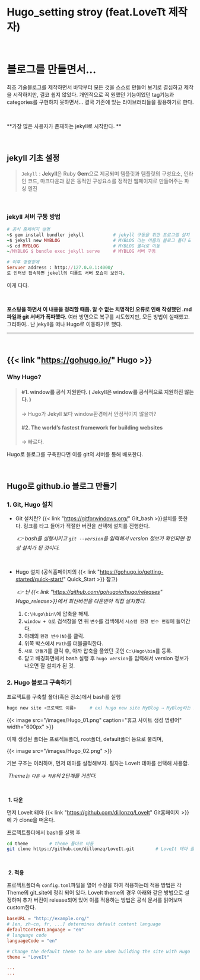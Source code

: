 # Hugo_setting stroy (feat.LoveTt 제작자)


​		

# 블로그를 만들면서...

최초 기술블로그를 제작하면서 바닥부터 모든 것을 스스로 만들어 보기로 결심하고 제작을 시작하지만, 결코 쉽지 않았다. 개인적으로 꼭 원했던 기능이었던 tag기능과 categories를 구현하지 못하면서... 결국 기존에 있는 라이브러리들을 활용하기로 한다. 

​	

**가장 많은 사용자가 존재하는 jekyll로 시작한다. **

​	

## jekyll 기초 설정

> `Jekyll` : **Jekyll**은 Ruby **Gem**으로 제공되며 템플릿과 템플릿의 구성요소, 인라인 코드, 마크다운과 같은 동적인 구성요소를 정적인 웹페이지로 만들어주는 파싱 엔진

​	

### jekyll 서버 구동 방법

```ruby
# 공식 홈페이지 설명
~$ gem install bundler jekyll			# jekyll 구동을 위한 프로그램 설치
~$ jekyll new MYBLOG					# MYBLOG 라는 이름의 블로그 폴더 & 기초틀 생성 
~$ cd MYBLOG							# MYBLOG 폴더로 이동
~/MYBLOG $ bundle exec jekyll serve		# MYBLOG 서버 구동
```

```ruby
# 이후 명령창에
Servuer address : http://127.0.0.1:4000/
로 인터넷 접속하면 jekell의 디폴트 서버 모습이 보인다.
```

이게 다다. 

​	

**포스팅을 하면서 이 내용을 정리할 때쯤. 알 수 없는 치명적인 오류로 인해 작성했던 .md파일과 git 서버가 폭파했다.** 여러 방면으로 복구를 시도했지만, 모든 방법이 실패했고. 그리하여.. 난 jekyll을 떠나 Hugo로 이동하기로 했다.

---

​		

## {{< link "https://gohugo.io/" Hugo >}}

### Why Hugo?

> #### #1. window를 공식 지원한다. ( Jekyll은 window를 공식적으로 지원하진 않는다. )
>
> → Hugo가 Jekyll 보다 window환경에서 안정적이지 않을까?
>
> #### #2. The world’s fastest framework for building websites
>
> → 빠르다. 



Hugo로 블로그를 구축한다면 이를 git의 서버를 통해 배포한다. 

​	

## Hugo로 github.io 블로그 만들기

### 1. Git, Hugo 설치

- Git 설치란?   {{< link "https://gitforwindows.org/" Git_bash >}}설치를 뜻한다. 링크를 타고 들어가 적절한 버전을 선택해 설치를 진행한다. 

  ​	*👉 bash를 실행시키고 `git --version`을 입력해서 version 정보가 확인되면 정상 설치가 된 것이다.*

  ​	

- Hugo 설치 (공식홈페이지의 {{< link "https://gohugo.io/getting-started/quick-start/" Quick_Start >}} 참고)

  ​	*👉 난 {{< link "https://github.com/gohugoio/hugo/releases" Hugo_release>}}에서 최신버전을 다운받아 직접 설치했다.*

  1. `C:\Hugo\bin\`에 압축을 해제.
  2. `window + Q`로 검색창을 연 뒤 `변수`를 검색해서 `시스템 환경 변수 편집`에 들어간다.
  3. 아래의 `환경 변수(N)`를 클릭.
  4. 위쪽 박스에서 `Path`를 더블클릭한다.
  5. `새로 만들기`를 클릭 후, 아까 압축을 풀었던 곳인 `C:\Hugo\bin`를 등록.
  6. 닫고 배경화면에서 bash 실행 후 `hugo version`을 입력해서 version 정보가 나오면 잘 설치가 된 것.
  
  

### 2. Hugo 블로그 구축하기

프로젝트를 구축할 폴더(혹은 장소)에서 bash를 실행

```bash
hugo new site <프로젝트 이름>		# ex) hugo new site MyBlog → MyBlog라는 프로젝트 폴더를 생성.
```

{{< image src="/images/Hugo_01.png" caption="휴고 사이트 생성 명령어" width="600px" >}}

이때 생성된 폴더는 프로젝트폴더, root폴더, default폴더 등으로 불리며,

{{< image src="/images/Hugo_02.png" >}}

기본 구조는 이러하며, 먼저 테마를 설정해보자. 필자는 LoveIt 테마를 선택해 사용함.

​	*Theme는 `다운` →  `적용`의 2단계를 거친다.*

​	

​	**1. 다운**

먼저 LoveIt 테마 {{< link "https://github.com/dillonzq/LoveIt" Git홈페이지 >}}에 가 clone을 떠온다.

프로젝트폴더에서 bash를 실행 후 

```bash
cd theme		# theme 폴더로 이동
git clone https://github.com/dillonzq/LoveIt.git		# LoveIt 테마 클론(다운)
```

​	

​	**2. 적용**

프로젝트폴더속 `config.toml`파일을 열어 수정을 하여 적용하는데 적용 방법은 각 Theme의 git_site에 정리 되어 있다.  LoveIt theme의 경우 아래와 같은 방법으로 설정하며 추가 버전이 release되어 있어 이를 적용하는 방법은 공식 문서를 읽어보며 custom한다. 

```config.toml
baseURL = "http://example.org/"
# [en, zh-cn, fr, ...] determines default content language
defaultContentLanguage = "en"
# language code
languageCode = "en"

# Change the default theme to be use when building the site with Hugo
theme = "LoveIt"

...
...
```


